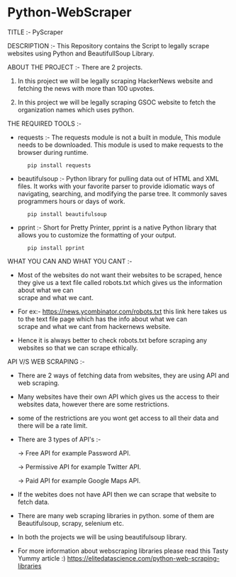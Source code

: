 # Python-WebScraper
TITLE :- PyScraper


DESCRIPTION :- This Repository contains the Script to legally scrape websites using Python and BeautifullSoup Library.

ABOUT THE PROJECT :- There are 2 projects.
    
   1. In this project we will be legally scraping HackerNews website and fetching the news with more than 100 upvotes.

   2. In this project we will be legally scraping GSOC website to fetch the organization names which uses python.
   

THE REQUIRED TOOLS :-
   
   * requests :- The requests module is not a built in module, This module needs to be downloaded. This module is used to make requests to the browser during runtime.
    
            pip install requests
        
   * beautifulsoup :- Python library for pulling data out of HTML and XML files. It works with your favorite parser to provide idiomatic ways of navigating, searching, and 
                      modifying the parse tree. It commonly saves programmers hours or days of work.
                      
            pip install beautifulsoup
        
        
   * pprint :- Short for Pretty Printer, pprint is a native Python library that allows you to customize the formatting of your output.
   
            pip install pprint
            
   
WHAT YOU CAN AND WHAT YOU CANT :-
   
   * Most of the websites do not want their websites to be scraped, hence they give us a text file called robots.txt which gives us the information about what we can   
     scrape and what we cant.
     
   * For ex:- https://news.ycombinator.com/robots.txt this link here takes us to the text file page which has the info about what we can   
     scrape and what we cant from hackernews website.
     
   * Hence it is always better to check robots.txt before scraping any websites so that we can scrape ethically.

API V/S WEB SCRAPING :-
    
   *  There are 2 ways of fetching data from websites, they are using API and web scraping.
   
   *  Many websites have their own API which gives us the access to their websites data, however there are some restrictions.
   
   *  some of the restrictions are you wont get access to all their data and there will be a rate limit.
   
   *  There are 3 types of API's :-
           
        -> Free API for example Password API.
            
        -> Permissive API for example Twitter API.
           
        -> Paid API for example Google Maps API.

   * If the webites does not have API then we can scrape that website to fetch data.
   
   * There are many web scraping libraries in python. some of them are Beautifulsoup, scrapy, selenium etc.
   
   * In both the projects we will be using beautifulsoup library.
   
   * For more information about webscraping libraries please read this Tasty Yummy article :) 
     https://elitedatascience.com/python-web-scraping-libraries 

    
